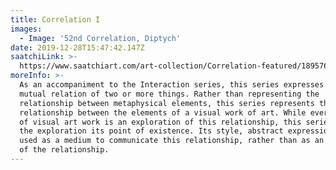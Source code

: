 ```yaml
---
title: Correlation I
images:
  - Image: '52nd Correlation, Diptych'
date: 2019-12-28T15:47:42.147Z
saatchiLink: >-
  https://www.saatchiart.com/art-collection/Correlation-featured/189576/219787/view
moreInfo: >-
  As an accompaniment to the Interaction series, this series expresses the
  mutual relation of two or more things. Rather than representing the
  relationship between metaphysical elements, this series represents the
  relationship between the elements of a visual work of art. While every piece
  of visual art work is an exploration of this relationship, this series makes
  the exploration its point of existence. Its style, abstract expressionism, is
  used as a medium to communicate this relationship, rather than as an outcome
  of the relationship.
---
```


